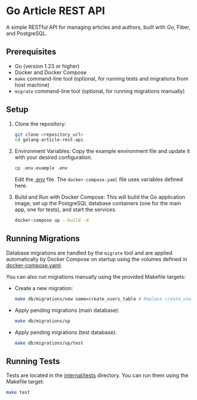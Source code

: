 # Go Article REST API

A simple RESTful API for managing articles and authors, built with Go, Fiber, and PostgreSQL.

## Prerequisites

* Go (version 1.23 or higher)
* Docker and Docker Compose
* `make` command-line tool (optional, for running tests and migrations from host machine)
* `migrate` command-line tool (optional, for running migrations manually)

## Setup

1.  Clone the repository:

    ```bash
    git clone <repository_url>
    cd golang-article-rest-api
    ```

2.  Environment Variables:
    Copy the example environment file and update it with your desired configuration.

    ```bash
    cp .env.example .env
    ```
    Edit the [.env](.env) file. The `docker-compose.yaml` file uses variables defined here.

3.  Build and Run with Docker Compose:
    This will build the Go application image, set up the PostgreSQL database containers (one for the main app, one for tests), and start the services.

    ```bash
    docker-compose up --build -d
    ```

## Running Migrations

Database migrations are handled by the `migrate` tool and are applied automatically by Docker Compose on startup using the volumes defined in [docker-compose.yaml](docker-compose.yaml).

You can also run migrations manually using the provided Makefile targets:

*   Create a new migration:
    ```bash
    make db/migrations/new name=create_users_table # Replace create_users_table with your migration name
    ```

*   Apply pending migrations (main database):
    ```bash
    make db/migrations/up
    ```

*   Apply pending migrations (test database):
    ```bash
    make db/migrations/up/test
    ```

## Running Tests

Tests are located in the [internal/tests](internal/tests) directory. You can run them using the Makefile target:

```bash
make test